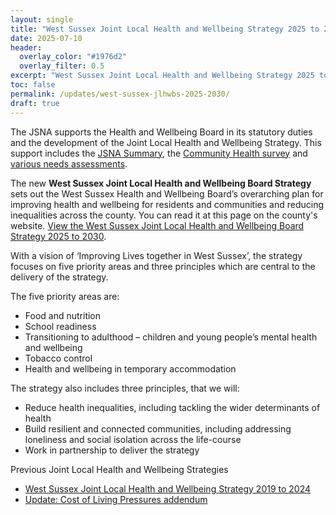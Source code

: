 ```yaml
---
layout: single
title: "West Sussex Joint Local Health and Wellbeing Strategy 2025 to 2030"
date: 2025-07-10
header: 
  overlay_color: "#1976d2"
  overlay_filter: 0.5
excerpt: "West Sussex Joint Local Health and Wellbeing Strategy 2025 to 2030."
toc: false
permalink: /updates/west-sussex-jlhwbs-2025-2030/
draft: true
---
```


The JSNA supports the Health and Wellbeing Board in its statutory duties and the development of the Joint Local Health and Wellbeing Strategy. This support includes the [JSNA Summary](/updates/west-sussex-jsna-summary-2024/), the [Community Health survey](/updates/your-health-matters-2024-key-points/) and [various needs assessments](/reports/subject-specific-needs-assessments/).

The new **West Sussex Joint Local Health and Wellbeing Board Strategy** sets out the West Sussex Health and Wellbeing Board’s overarching plan for improving health and wellbeing for residents and communities and reducing inequalities across the county. You can read it at this page on the county's website. [View the West Sussex Joint Local Health and Wellbeing Board Strategy 2025 to 2030](https://www.westsussex.gov.uk/social-care-and-health/publications-policies-and-reports/social-care-and-health-policy-and-reports/joint-local-health-and-wellbeing-strategy-2025-to-2030/).

With a vision of ‘Improving Lives together in West Sussex’, the strategy focuses on five priority areas and three principles which are central to the delivery of the strategy.  

The five priority areas are: 
+	Food and nutrition 
+	School readiness 
+	Transitioning to adulthood – children and young people’s mental health and wellbeing 
+	Tobacco control  
+	Health and wellbeing in temporary accommodation 
 
The strategy also includes three principles, that we will: 
+	Reduce health inequalities, including tackling the wider determinants of health  
+	Build resilient and connected communities, including addressing loneliness and social isolation across the life-course  
+	Work in partnership to deliver the strategy 
  
Previous Joint Local Health and Wellbeing Strategies 

+	[West Sussex Joint Local Health and Wellbeing Strategy 2019 to 2024](/updates/west-sussex-jhwbs/)
+	[Update: Cost of Living Pressures addendum](/assets/core/JHWB-strategy-cost-of-living-addendum.pdf)
